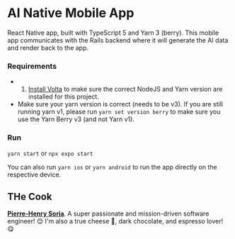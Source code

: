 # AI Native Mobile App

React Native app, built with TypeScript 5 and Yarn 3 (berry). This mobile app communicates with the Rails backend where it will generate the AI data and render back to the app.

### Requirements

- 1. [Install Volta](https://docs.volta.sh/guide/getting-started/) to make sure the correct NodeJS and Yarn version are installed for this project.
- Make sure your yarn version is correct (needs to be v3). If you are still running yarn v1, please run `yarn set version berry` to make sure you use the Yarn Berry v3 (and not Yarn v1).

### Run

`yarn start` or `npx expo start`

You can also run `yarn ios` or `yarn android` to run the app directly on the respective device.

## THe Cook

**[Pierre-Henry Soria](https://ph7.me)**. A super passionate and mission-driven software engineer! 😊 I'm also a true cheese 🧀, dark chocolate, and espresso lover! 😋

